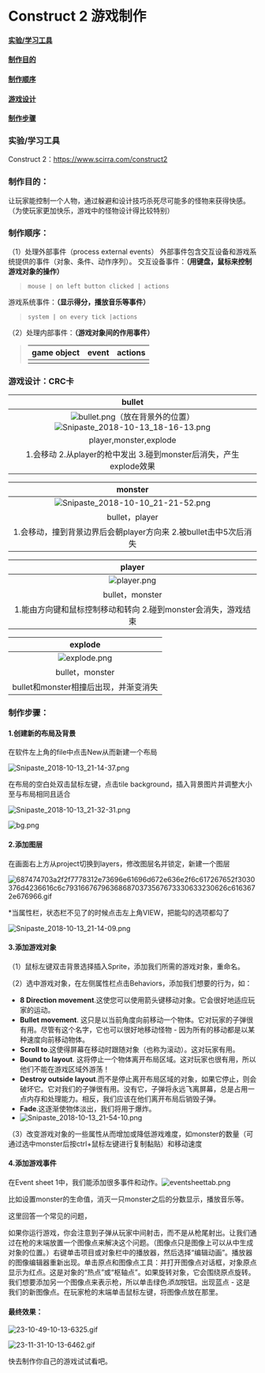 
# Construct 2 游戏制作



#### <a href="#实验/学习工具">实验/学习工具</a>

#### <a href="#制作目的">制作目的</a>

#### <a href="#制作顺序">制作顺序</a>

#### <a href="#游戏设计">游戏设计</a>

#### <a href="#制作步骤">制作步骤</a>

### 实验/学习工具

Construct 2：https://www.scirra.com/construct2



### 制作目的：

让玩家能控制一个人物，通过躲避和设计技巧杀死尽可能多的怪物来获得快感。（为使玩家更加快乐，游戏中的怪物设计得比较特别）

### 制作顺序：

（1）处理外部事件（process external events）
外部事件包含交互设备和游戏系统提供的事件（对象、条件、动作序列）。
交互设备事件：**（用键盘，鼠标来控制游戏对象的操作）**

> ```
> mouse | on left button clicked | actions
> ```

游戏系统事件：**（显示得分，播放音乐等事件）**

> ```
> system | on every tick |actions
> ```

（2）处理内部事件：**（游戏对象间的作用事件）**

> | game object | event | actions |
> | ----------- | ----- | ------- |
> |             |       |         |

### 游戏设计：CRC卡

|                            bullet                            |
| :----------------------------------------------------------: |
| ![bullet.png](https://github.com/beilineili/huangjzmhomework/blob/gh-pages/images/bullet.png?raw=true)（放在背景外的位置）![Snipaste_2018-10-13_18-16-13.png](https://github.com/beilineili/huangjzmhomework/blob/gh-pages/images/Snipaste_2018-10-13_18-16-13.png?raw=true) |
|                    player,monster,explode                    |
| 1.会移动 2.从player的枪中发出 3.碰到monster后消失，产生explode效果 |



|                           monster                            |
| :----------------------------------------------------------: |
| ![Snipaste_2018-10-10_21-21-52.png](https://github.com/beilineili/huangjzmhomework/blob/gh-pages/images/Snipaste_2018-10-10_21-21-52.png?raw=true) |
|                        bullet，player                        |
| 1.会移动，撞到背景边界后会朝player方向来 2.被bullet击中5次后消失 |



|                            player                            |
| :----------------------------------------------------------: |
| ![player.png](https://github.com/beilineili/huangjzmhomework/blob/gh-pages/images/player.png?raw=true) |
|                       bullet，monster                        |
| 1.能由方向键和鼠标控制移动和转向 2.碰到monster会消失，游戏结束 |

|                           explode                            |
| :----------------------------------------------------------: |
| ![explode.png](https://github.com/beilineili/huangjzmhomework/blob/gh-pages/images/explode.png?raw=true) |
|                       bullet，monster                        |
|            bullet和monster相撞后出现，并渐变消失             |

### 制作步骤：

#### 1.创建新的布局及背景

在软件左上角的file中点击New从而新建一个布局

![Snipaste_2018-10-13_21-14-37.png](https://github.com/beilineili/huangjzmhomework/blob/gh-pages/images/Snipaste_2018-10-13_21-14-37.png?raw=true)

在布局的空白处双击鼠标左键，点击tile background，插入背景图片并调整大小至与布局相同且适合





![Snipaste_2018-10-13_21-32-31.png](https://github.com/beilineili/huangjzmhomework/blob/gh-pages/images/Snipaste_2018-10-13_21-32-31.png?raw=true)

![bg.png](https://github.com/beilineili/huangjzmhomework/blob/gh-pages/images/bg.png?raw=true)

#### 2.添加图层

在画面右上方从project切换到layers，修改图层名并锁定，新建一个图层



![687474703a2f2f7778312e73696e61696d672e636e2f6c617267652f3030376d4236616c6c793166767963686870373567673330633230626c6163672e676966.gif](https://github.com/beilineili/huangjzmhomework/blob/gh-pages/images/687474703a2f2f7778312e73696e61696d672e636e2f6c617267652f3030376d4236616c6c793166767963686870373567673330633230626c6163672e676966.gif?raw=true)

*当属性栏，状态栏不见了的时候点击左上角VIEW，把能勾的选项都勾了

![Snipaste_2018-10-13_21-14-09.png](https://github.com/beilineili/huangjzmhomework/blob/gh-pages/images/Snipaste_2018-10-13_21-14-09.png?raw=true)

#### 3.添加游戏对象

（1）鼠标左键双击背景选择插入Sprite，添加我们所需的游戏对象，重命名。

（2）选中游戏对象，在左侧属性栏点击Behaviors，添加我们想要的行为，如：

-  **8 Direction movement**.这使您可以使用箭头键移动对象。它会很好地适应玩家的运动。
-  **Bullet movement**. 这只是以当前角度向前移动一个物体。它对玩家的子弹很有用。尽管有这个名字，它也可以很好地移动怪物 - 因为所有的移动都是以某种速度向前移动物体。
-  **Scroll to**.这使得屏幕在移动时跟随对象（也称为滚动）。这对玩家有用。
-  **Bound to layout**. 这将停止一个物体离开布局区域。这对玩家也很有用，所以他们不能在游戏区域外游荡！
-  **Destroy outside layout**.而不是停止离开布局区域的对象，如果它停止，则会破坏它。它对我们的子弹很有用。没有它，子弹将永远飞离屏幕，总是占用一点内存和处理能力。相反，我们应该在他们离开布局后销毁子弹。
-  **Fade**.这逐渐使物体淡出，我们将用于爆炸。
-  ![Snipaste_2018-10-13_21-54-10.png](https://github.com/beilineili/huangjzmhomework/blob/gh-pages/images/Snipaste_2018-10-13_21-54-10.png?raw=true)

（3）改变游戏对象的一些属性从而增加或降低游戏难度，如monster的数量（可通过选中monster后按ctrl+鼠标左键进行复制黏贴）和移动速度

#### 4.添加游戏事件

在Event sheet 1中，我们能添加很多事件和动作。![eventsheettab.png](https://github.com/beilineili/huangjzmhomework/blob/gh-pages/images/eventsheettab.png?raw=true)

比如设置monster的生命值，消灭一只monster之后的分数显示，播放音乐等。







这里回答一个常见的问题，

​       如果你运行游戏，你会注意到子弹从玩家中间射击，而不是从枪尾射出。让我们通过在枪的末端放置一个图像点来解决这个问题。（图像点只是图像上可以从中生成对象的位置。）右键单击项目或对象栏中的播放器，然后选择“编辑动画”。播放器的图像编辑器重新出现。单击原点和图像点工具：并打开图像点对话框，对象原点显示为红点。这是对象的“热点”或“枢轴点”。如果旋转对象，它会围绕原点旋转。我们想要添加另一个图像点来表示枪，所以单击绿色*添加*按钮。出现蓝点 - 这是我们的新图像点。在玩家枪的末端单击鼠标左键，将图像点放在那里。

#### 最终效果：

![23-10-49-10-13-6325.gif](https://github.com/beilineili/huangjzmhomework/blob/gh-pages/images/23-10-49-10-13-6325.gif?raw=true)



![23-11-31-10-13-6462.gif](https://github.com/beilineili/huangjzmhomework/blob/gh-pages/images/23-11-31-10-13-6462.gif?raw=true)

快去制作你自己的游戏试试看吧。
